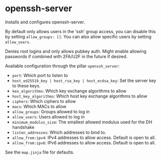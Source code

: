 openssh-server
==============

Installs and configures openssh-server.

By default only allows users in the 'ssh' group access, you can disable this by setting `allow_groups: []`. You can also allow specific users by setting `allow_users`.

Denies root logins and only allows pubkey auth. Might enable allowing passwords if combined with 2FA/U2F in the future if desired.

Available configuration through the pillar `openssh_server`:
- `port`: Which port to listen to
- `host_ed25519_key | host_rsa_key | host_ecdsa_key`: Set the server key to these keys.
- `kex_algorithms`: Which key exchange algorithms to allow
- `host_key_algorithms`: Which host key exchange algorithms to allow
- `ciphers`: Which ciphers to allow
- `macs`: Which MACs to allow
- `allow_groups`: Groups allowed to log in
- `allow_users`: Users allowed to log in
- `minimum_modulus_size`: The smallest allowed modulus used for the DH handshake
- `listen_addresses`: Which addresses to bind to.
- `allow_from:ipv4`: IPv4 addresses to allow access. Default is open to all.
- `allow_from:ipv6`: IPv6 addresses to allow access. Default is open to all.

See the `map.jinja` file for defaults.
